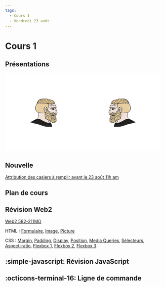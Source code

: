 ```yaml
---
tags:
  - Cours 1
  - Vendredi 23 août
---
```


# Cours 1

## Présentations

![](./assets/presentations.png)

## Nouvelle

[Attribution des casiers à remplir avant le 23 août 11h am](https://teams.microsoft.com/l/message/19:0df14bbe83b542679a319fb4fa0dcea8@thread.tacv2/1723126817103?tenantId=ffa995c7-10de-4ec8-95db-28ed0576455d&groupId=924057af-2255-4c2a-8ce7-f0a1809ad4a4&parentMessageId=1723126817103&teamName=TIM%20-%20Programme%20TIM&channelName=General&createdTime=1723126817103)

## Plan de cours

## Révision Web2

[Web2 582-211MO](https://tim-montmorency.com/timdoc/582-211MO)

HTML : [Formulaire](https://tim-montmorency.com/timdoc/582-211MO/html/formulaire/), [Image](https://tim-montmorency.com/timdoc/582-211MO/html/image/), [Picture](https://tim-montmorency.com/timdoc/582-211MO/html/picture/)

CSS : [Margin](https://tim-montmorency.com/timdoc/582-211MO/css/margin/), [Padding](https://tim-montmorency.com/timdoc/582-211MO/css/padding/), [Display](https://tim-montmorency.com/timdoc/582-211MO/css/display/), [Position](https://tim-montmorency.com/timdoc/582-211MO/css/position/), [Media Queries](https://tim-montmorency.com/timdoc/582-211MO/css/media-queries/), [Sélecteurs](https://tim-montmorency.com/timdoc/582-211MO/css/selecteurs-avances/), [Aspect-ratio](https://tim-montmorency.com/timdoc/582-211MO/css/aspect-ratio/), [Flexbox 1](https://tim-montmorency.com/timdoc/582-211MO/css/flexbox/), [Flexbox 2](https://tim-montmorency.com/timdoc/582-211MO/css/flexbox-intermediaire/), [Flexbox 3](https://tim-montmorency.com/timdoc/582-211MO/css/flexbox-avance/)

## :simple-javascript: Révision JavaScript

## :octicons-terminal-16: Ligne de commande